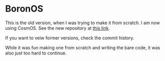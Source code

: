 # BoronOS

This is the old version, when I was trying to make it from scratch. I am now using CosmOS. See the new repository at [this link](https://www.github.com/ProjectBoron/BoronOS).

If you want to veiw former versions, check the commit history.

While it was fun making one from scratch and writing the bare code, it was also just too hard to continue.
